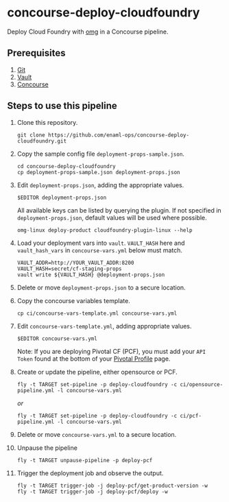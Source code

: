 # concourse-deploy-cloudfoundry

Deploy Cloud Foundry with [omg](https://github.com/enaml-ops) in a Concourse pipeline.

## Prerequisites

1. [Git](https://git-scm.com)
1. [Vault](https://www.vaultproject.io)
1. [Concourse](http://concourse.ci)

## Steps to use this pipeline

1. Clone this repository.

    ```
    git clone https://github.com/enaml-ops/concourse-deploy-cloudfoundry.git
    ```

1. Copy the sample config file `deployment-props-sample.json`.

    ```
    cd concourse-deploy-cloudfoundry
    cp deployment-props-sample.json deployment-props.json
    ```

1. Edit `deployment-props.json`, adding the appropriate values.

    ```
    $EDITOR deployment-props.json
    ```

    All available keys can be listed by querying the plugin.  If not specified in `deployment-props.json`, default values will be used where possible.

    ```
    omg-linux deploy-product cloudfoundry-plugin-linux --help
    ```

1. Load your deployment vars into `vault`.  `VAULT_HASH` here and `vault_hash_vars` in `concourse-vars.yml` below must match.

    ```
    VAULT_ADDR=http://YOUR_VAULT_ADDR:8200
    VAULT_HASH=secret/cf-staging-props
    vault write ${VAULT_HASH} @deployment-props.json
    ```

1. Delete or move `deployment-props.json` to a secure location.
1. Copy the concourse variables template.

    ```
    cp ci/concourse-vars-template.yml concourse-vars.yml
    ```

1. Edit `concourse-vars-template.yml`, adding appropriate values.

    ```
    $EDITOR concourse-vars.yml
    ```

    Note: If you are deploying Pivotal CF (PCF), you must add your `API Token` found at the bottom of your [Pivotal Profile](https://network.pivotal.io/users/dashboard/edit-profile) page.

1. Create or update the pipeline, either opensource or PCF.

    ```
    fly -t TARGET set-pipeline -p deploy-cloudfoundry -c ci/opensource-pipeline.yml -l concourse-vars.yml
    ```

    _or_

    ```
    fly -t TARGET set-pipeline -p deploy-cloudfoundry -c ci/pcf-pipeline.yml -l concourse-vars.yml
    ```

1. Delete or move `concourse-vars.yml` to a secure location.
1. Unpause the pipeline

    ```
    fly -t TARGET unpause-pipeline -p deploy-pcf
    ```

1. Trigger the deployment job and observe the output.

    ```
    fly -t TARGET trigger-job -j deploy-pcf/get-product-version -w
    fly -t TARGET trigger-job -j deploy-pcf/deploy -w
    ```


